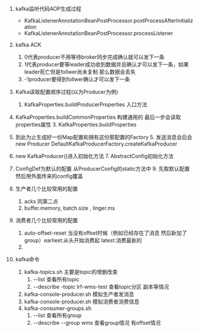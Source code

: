 1. kafka监听代码AOP生成过程
   - KafkaListenerAnnotationBeanPostProcessor.postProcessAfterInitialization
   - KafkaListenerAnnotationBeanPostProcessor.processListener
2. kafka ACK
   1. 0代表producer不用等待broker同步完成确认就可以发下一条
   2. 1代表producer要等leader成功收到数据并且确认才可以发下一条，如果leader死亡但是follwer尚未复制 那么数据会丢失
   3. -1producer要得到follwer确认才可以发下一条
3. Kafka读取配置顺序过程(以为Producer为例)

   1. KafkaProperties.buildProducerProperties 入口方法
2. KafkaProperties.buildCommonProperties 构建通用的 最后一步会读取properties属性
   3. KafkaProperties.buildProperties
4. 到此为止生成好一份Map配置和拥有这份那配置的Factory
   5. 发送消息会后会new Producer DefaultKafkaProducerFactory.createKafkaProducer
6. new KafkaProducer()进入初始化方法
   7. AbstractConfig初始化方法
8. ConfigDef为默认的配置 从ProducerConfig的static方法中
   9. 先取默认配置 然后用外面传来的config覆盖
4. 生产者几个比较常用的配置
   1. acks 同第二点
   2. buffer.memory, batch.size , linger.ms
5. 消费者几个比较常用的配置
   1. auto-offset-reset 当没有offset时候（例如已经存在了消息 然后新加了group）earliest:从头开始消费起 latest:消费最新的
   2. 
6. kafka命令
   1. kafka-topics.sh 主要是topic的增删改查
      1. --list 查看所有topic
      2. --describe -topic lrf-wms-test 查看topic分区 副本等情况
   2. kafka-console-producer.sh 模拟生产者发消息
   3. kafka-console-producer.sh 模拟消费者消费信息
   4. kafka-consumer-groups.sh
      1. --list 查看所有group
      2. --describe  --group wms 查看group情况 有offset情况



